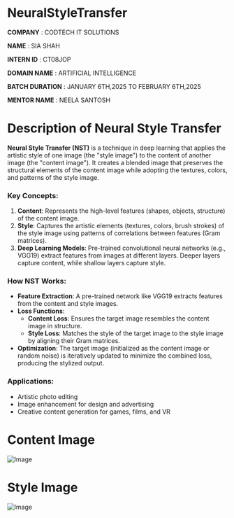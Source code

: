 # NeuralStyleTransfer

**COMPANY** : CODTECH IT SOLUTIONS

**NAME** : SIA SHAH

**INTERN ID** : CT08JOP

**DOMAIN NAME** : ARTIFICIAL INTELLIGENCE

**BATCH DURATION** : JANUARY 6TH,2025 TO FEBRUARY 6TH,2025

**MENTOR NAME** : NEELA SANTOSH

# Description of Neural Style Transfer 
**Neural Style Transfer (NST)** is a technique in deep learning that applies the artistic style of one image (the "style image") to the content of another image (the "content image"). It creates a blended image that preserves the structural elements of the content image while adopting the textures, colors, and patterns of the style image.

### Key Concepts:
1. **Content**: Represents the high-level features (shapes, objects, structure) of the content image.
2. **Style**: Captures the artistic elements (textures, colors, brush strokes) of the style image using patterns of correlations between features (Gram matrices).
3. **Deep Learning Models**: Pre-trained convolutional neural networks (e.g., VGG19) extract features from images at different layers. Deeper layers capture content, while shallow layers capture style.

### How NST Works:
- **Feature Extraction**: A pre-trained network like VGG19 extracts features from the content and style images.
- **Loss Functions**:
  - **Content Loss**: Ensures the target image resembles the content image in structure.
  - **Style Loss**: Matches the style of the target image to the style image by aligning their Gram matrices.
- **Optimization**: The target image (initialized as the content image or random noise) is iteratively updated to minimize the combined loss, producing the stylized output.

### Applications:
- Artistic photo editing
- Image enhancement for design and advertising
- Creative content generation for games, films, and VR

# Content Image 
![Image](https://github.com/user-attachments/assets/7488745f-25ec-473e-b6cb-86779a0a519b)

# Style Image 
![Image](https://github.com/user-attachments/assets/5c8dd32b-530d-4151-ba73-ad6a260cfd58)
